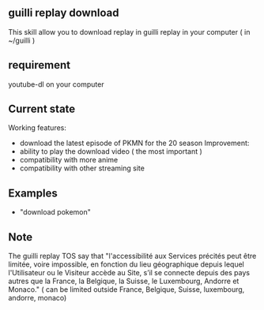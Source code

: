 ## guilli replay download
This skill allow you to download replay in guilli replay in your computer ( in ~/guilli )

## requirement
youtube-dl on your computer

## Current state

Working features:
 - download the latest episode of PKMN for the 20 season
Improvement:
 - ability to play the download video ( the most important )
 - compatibility with more anime
 - compatibility with other streaming site

## Examples
* "download pokemon"

## Note
The guilli replay TOS say that "l'accessibilité aux Services précités peut être limitée, voire impossible, en fonction du lieu géographique depuis lequel l'Utilisateur ou le Visiteur accède au Site, s’il se connecte depuis des pays autres que la France, la Belgique, la Suisse, le Luxembourg, Andorre et Monaco."
( can be limited outside France, Belgique, Suisse, luxembourg, andorre, monaco)
